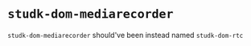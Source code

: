 



# `studk-dom-mediarecorder`

`studk-dom-mediarecorder` should've been instead named `studk-dom-rtc`

















